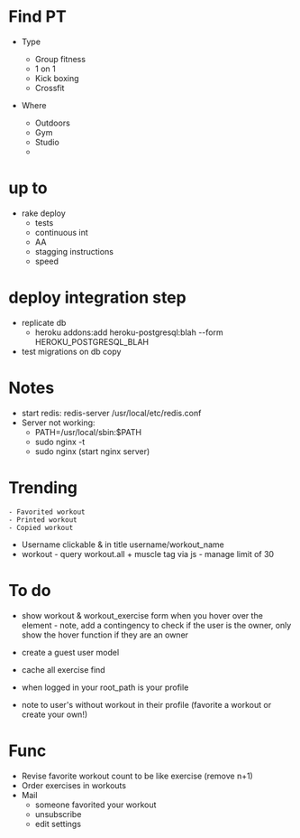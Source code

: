 # Find PT

* Type
	- Group fitness
	- 1 on 1
	- Kick boxing
	- Crossfit

* Where
	- Outdoors
	- Gym
	- Studio
	- 


# up to

* rake deploy
	- tests
	- continuous int
	- AA
	- stagging instructions
	- speed

# deploy integration step
* replicate db
	- heroku addons:add heroku-postgresql:blah --form HEROKU_POSTGRESQL_BLAH
* test migrations on db copy

# Notes
* start redis: redis-server /usr/local/etc/redis.conf
* Server not working:
	- PATH=/usr/local/sbin:$PATH 
	- sudo nginx -t
	- sudo nginx (start nginx server)

# Trending
	- Favorited workout
	- Printed workout
	- Copied workout
* Username clickable & in title username/workout_name
* workout - query workout.all + muscle tag via js - manage limit of 30

# To do
* show workout & workout_exercise form when you hover over the element - note, add a contingency to check if the user is the owner, only show the hover function if they are an owner

* create a guest user model

* cache all exercise find
* when logged in your root_path is your profile
* note to user's without workout in their profile (favorite a workout or create your own!)

# Func

* Revise favorite workout count to be like exercise (remove n+1)
* Order exercises in workouts
* Mail
  * someone favorited your workout
  * unsubscribe
  * edit settings